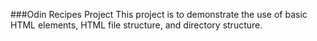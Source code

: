 ###Odin Recipes Project
This project is to demonstrate the use of basic HTML elements, HTML file structure, and directory structure.